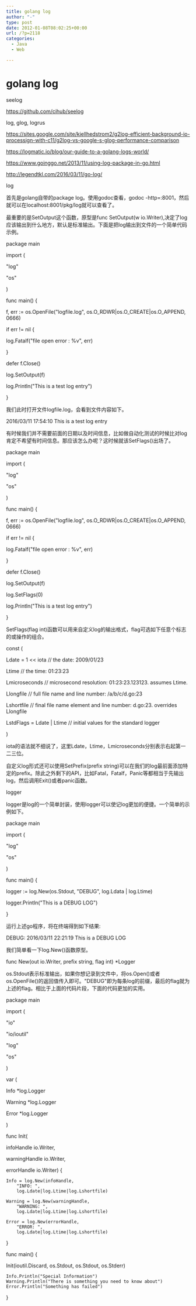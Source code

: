 ```yaml
---
title: golang log
author: "-"
type: post
date: 2012-01-08T08:02:25+00:00
url: /?p=2118
categories:
  - Java
  - Web

---
```

# golang log
seelog
  
https://github.com/cihub/seelog

log, glog, logrus

https://sites.google.com/site/kjellhedstrom2/g2log-efficient-background-io-processign-with-c11/g2log-vs-google-s-glog-performance-comparison
  
https://logmatic.io/blog/our-guide-to-a-golang-logs-world/
  
https://www.goinggo.net/2013/11/using-log-package-in-go.html
  
http://legendtkl.com/2016/03/11/go-log/

log
  
首先是golang自带的package log。使用godoc查看，godoc -http=:8001，然后就可以在localhost:8001/pkg/log就可以查看了。

最重要的是SetOutput这个函数，原型是func SetOutput(w io.Writer),决定了log应该输出到什么地方，默认是标准输出。下面是把log输出到文件的一个简单代码示例。

package main

import (
      
"log"
      
"os"
  
)

func main() {
      
f, err := os.OpenFile("logfile.log", os.O_RDWR|os.O_CREATE|os.O_APPEND, 0666)
      
if err != nil {
          
log.Fatalf("file open error : %v", err)
      
}
      
defer f.Close()
      
log.SetOutput(f)
      
log.Println("This is a test log entry")
  
}
  
我们此时打开文件logfile.log，会看到文件内容如下。

2016/03/11 17:54:10 This is a test log entry
  
有时候我们并不需要前面的日期以及时间信息，比如做自动化测试的时候比对log肯定不希望有时间信息。那应该怎么办呢？这时候就该SetFlags()出场了。

package main

import (
      
"log"
      
"os"
  
)

func main() {
      
f, err := os.OpenFile("logfile.log", os.O_RDWR|os.O_CREATE|os.O_APPEND, 0666)
      
if err != nil {
          
log.Fatalf("file open error : %v", err)
      
}
      
defer f.Close()
      
log.SetOutput(f)
      
log.SetFlags(0)
      
log.Println("This is a test log entry")
  
}
  
SetFlags(flag int)函数可以用来自定义log的输出格式，flag可选如下任意个标志的或操作的组合。

const (
      
Ldate = 1 << iota // the date: 2009/01/23
      
Ltime // the time: 01:23:23
      
Lmicroseconds // microsecond resolution: 01:23:23.123123. assumes Ltime.
      
Llongfile // full file name and line number: /a/b/c/d.go:23
      
Lshortfile // final file name element and line number: d.go:23. overrides Llongfile
      
LstdFlags = Ldate | Ltime // initial values for the standard logger
  
)
  
iota的语法就不细说了，这里Ldate，Ltime，Lmicroseconds分别表示右起第一二三位。

自定义log形式还可以使用SetPrefix(prefix string)可以在我们的log最前面添加特定的prefix。除此之外剩下的API，比如Fatal，Fatalf，Panic等都相当于先输出log，然后调用Exit()或者panic函数。

logger
  
logger是log的一个简单封装，使用logger可以使记log更加的便捷。一个简单的示例如下。

package main

import (
      
"log"
      
"os"
  
)

func main() {
      
logger := log.New(os.Stdout, "DEBUG", log.Ldata | log.Ltime)
      
logger.Println("This is a DEBUG LOG")
  
}
  
运行上述go程序，将在终端得到如下结果: 

DEBUG: 2016/03/11 22:21:19 This is a DEBUG LOG
  
我们简单看一下log.New()函数原型。

func New(out io.Writer, prefix string, flag int) *Logger
  
os.Stdout表示标准输出，如果你想记录到文件中，将os.Open()或者os.OpenFile()的返回值传入即可。"DEBUG"即为每条log的前缀，最后的flag就为上述的flag。相比于上面的代码片段，下面的代码更加的实用。

package main

import (
      
"io"
      
"io/ioutil"
      
"log"
      
"os"
  
)

var (
      
Info *log.Logger
      
Warning *log.Logger
      
Error *log.Logger
  
)

func Init(
      
infoHandle io.Writer,
      
warningHandle io.Writer,
      
errorHandle io.Writer) {

    Info = log.New(infoHandle,
        "INFO: ",
        log.Ldate|log.Ltime|log.Lshortfile)
    
    Warning = log.New(warningHandle,
        "WARNING: ",
        log.Ldate|log.Ltime|log.Lshortfile)
    
    Error = log.New(errorHandle,
        "ERROR: ",
        log.Ldate|log.Ltime|log.Lshortfile)
    

}

func main() {
      
Init(ioutil.Discard, os.Stdout, os.Stdout, os.Stderr)

    Info.Println("Special Information")
    Warning.Println("There is something you need to know about")
    Error.Println("Something has failed")
    

}